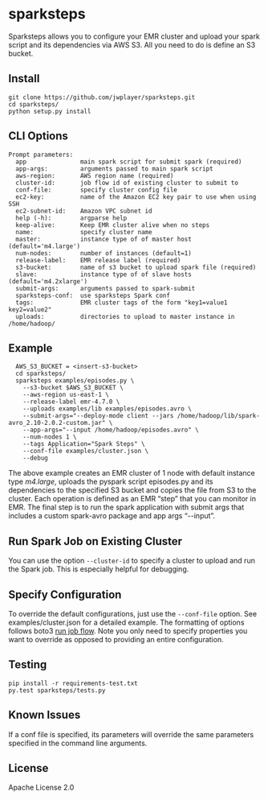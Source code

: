 # sparksteps

Sparksteps allows you to configure your EMR cluster and upload your
spark script and its dependencies via AWS S3. All you need to do is
define an S3 bucket.

## Install

```
git clone https://github.com/jwplayer/sparksteps.git
cd sparksteps/
python setup.py install
```

## CLI Options

```
Prompt parameters:
  app               main spark script for submit spark (required)
  app-args:         arguments passed to main spark script
  aws-region:       AWS region name (required)
  cluster-id:       job flow id of existing cluster to submit to
  conf-file:        specify cluster config file
  ec2-key:          name of the Amazon EC2 key pair to use when using SSH
  ec2-subnet-id:    Amazon VPC subnet id
  help (-h):        argparse help
  keep-alive:       Keep EMR cluster alive when no steps
  name:             specify cluster name
  master:           instance type of of master host (default='m4.large')
  num-nodes:        number of instances (default=1)
  release-label:    EMR release label (required)
  s3-bucket:        name of s3 bucket to upload spark file (required)
  slave:            instance type of of slave hosts (default='m4.2xlarge')
  submit-args:      arguments passed to spark-submit
  sparksteps-conf:  use sparksteps Spark conf
  tags:             EMR cluster tags of the form "key1=value1 key2=value2"
  uploads:          directories to upload to master instance in /home/hadoop/
```

## Example

```
  AWS_S3_BUCKET = <insert-s3-bucket>
  cd sparksteps/
  sparksteps examples/episodes.py \
    --s3-bucket $AWS_S3_BUCKET \
    --aws-region us-east-1 \
    --release-label emr-4.7.0 \
    --uploads examples/lib examples/episodes.avro \
    --submit-args="--deploy-mode client --jars /home/hadoop/lib/spark-avro_2.10-2.0.2-custom.jar" \
    --app-args="--input /home/hadoop/episodes.avro" \
    --num-nodes 1 \
    --tags Application="Spark Steps" \
    --conf-file examples/cluster.json \
    --debug
```

The above example creates an EMR cluster of 1 node with default instance
type _m4.large_, uploads the pyspark script episodes.py and its dependencies to
the specified S3 bucket and copies the file from S3 to the cluster.
Each operation is defined as an EMR “step” that you can monitor in EMR. The
final step is to run the spark application with submit args that includes a
custom spark-avro package and app args “--input”.

## Run Spark Job on Existing Cluster

You can use the option `--cluster-id` to specify a cluster to upload 
and run the Spark job. This is especially helpful for debugging.

## Specify Configuration

To override the default configurations, just use the `--conf-file` option. 
See examples/cluster.json for a detailed example. The formatting of options
follows boto3 [run job flow](http://boto3.readthedocs.io/en/latest/reference/services/emr.html#EMR.Client.run_job_flow).
Note you only need to specify properties you want to override as opposed to
providing an entire configuration.

## Testing

```
pip install -r requirements-test.txt
py.test sparksteps/tests.py
```

## Known Issues

If a conf file is specified, its parameters will override the same parameters
specified in the command line arguments.

## License

Apache License 2.0
